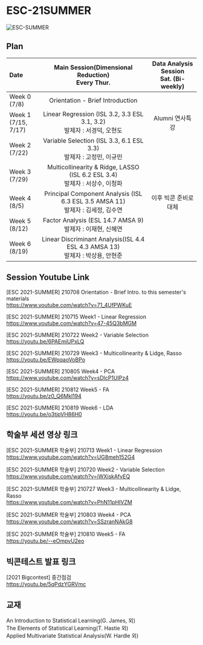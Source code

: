 # ESC-21SUMMER
![ESC-SUMMER](https://user-images.githubusercontent.com/56993675/124572539-ac6f7600-de83-11eb-9264-110f7dbc3968.png)

## Plan
| Date | Main Session(Dimensional Reduction) <br> Every Thur.| Data Analysis Session <br> Sat. (Bi-weekly) |
|:-------|:-----------------------:|:---------------------:|
|Week 0<br/>(7/8)| Orientation - Brief Introduction ||
|Week 1<br/>(7/15, 7/17)| Linear Regression (ISL 3.2, 3.3 ESL 3.1, 3.2)<br/> 발제자 : 서경덕, 오현도 |Alumni 연사특강|
|Week 2<br/>(7/22)| Variable Selection (ISL 3.3, 6.1 ESL 3.3)<br/> 발제자 : 고정민, 이규민 ||
|Week 3<br/>(7/29)| Multicollinearity & Ridge, LASSO (ISL 6.2 ESL 3.4)<br/> 발제자 : 서상수, 이청파 ||
|Week 4<br/>(8/5)| Principal Component Analysis (ISL 6.3 ESL 3.5 AMSA 11)<br/> 발제자 : 김세정, 김수연 |이후 빅콘 준비로 대체|
|Week 5<br/>(8/12)| Factor Analysis (ESL 14.7 AMSA 9)<br/> 발제자 : 이재현, 신혜연 ||
|Week 6<br/>(8/19)| Linear Discriminant Analysis(ISL 4.4 ESL 4.3 AMSA 13)<br/> 발제자 : 박상용, 안현준 ||


## Session Youtube Link
[ESC 2021-SUMMER] 210708 Orientation - Brief Intro. to this semester's materials  
https://www.youtube.com/watch?v=71_4UfPWKuE

[ESC 2021-SUMMER] 210715 Week1 - Linear Regression  
https://www.youtube.com/watch?v=47-45Q3bMGM  

[ESC 2021-SUMMER] 210722 Week2 - Variable Selection  
https://youtu.be/6PAEmiUPxLQ  

[ESC 2021-SUMMER] 210729 Week3 - Multicollinearity & Lidge, Rasso  
https://youtu.be/EWpqaoVoBPo  

[ESC 2021-SUMMER] 210805 Week4 - PCA  
https://www.youtube.com/watch?v=sDlcP1UIPz4  

[ESC 2021-SUMMER] 210812 Week5 - FA  
https://youtu.be/z0_Q6Mkl194  

[ESC 2021-SUMMER] 210819 Week6 - LDA  
https://youtu.be/o3tjpVH86H0


## 학술부 세션 영상 링크
[ESC 2021-SUMMER 학술부]  210713 Week1 - Linear Regression  
https://www.youtube.com/watch?v=UG8meh152G4  

[ESC 2021-SUMMER 학술부]  210720 Week2 - Variable Selection  
https://www.youtube.com/watch?v=iWXiskAfvEQ  

[ESC 2021-SUMMER 학술부]  210727 Week3 - Multicollinearity & Lidge, Rasso  
https://www.youtube.com/watch?v=PhN11pHIVZM  

[ESC 2021-SUMMER 학술부]  210803 Week4 - PCA  
https://www.youtube.com/watch?v=SSzranNAkG8  

[ESC 2021-SUMMER 학술부]  210810 Week5 - FA  
https://youtu.be/--eOmpvU2eo  

## 빅콘테스트 발표 링크  
[2021 Bigcontest] 중간점검  
https://youtu.be/5qPdzYGRVmc  


## 교재
An Introduction to Statistical Learning(G. James, 외)  
The Elements of Statistical Learning(T. Hastie 외)  
Applied Multivariate Statistical Analysis(W. Hardle 외)  
